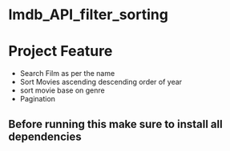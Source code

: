 # Imdb_API_filter_sorting
<h1>Project Feature</h1>
<ul>
  <li>Search Film as per the name </li>
  <li>Sort Movies ascending descending order of year</li>
  <li>sort movie base on genre</li>
  <li>Pagination</li>
</ul>

<h2>Before running this make sure to install all dependencies<h2>
 
